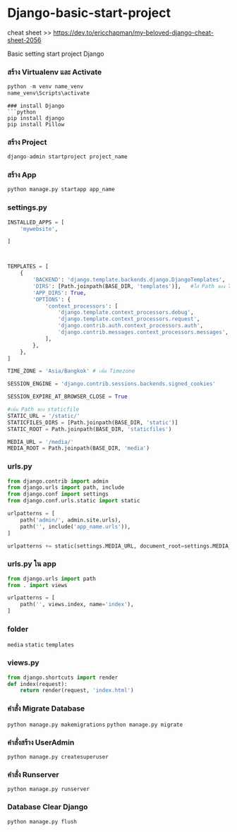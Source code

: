 # Django-basic-start-project


cheat sheet  >> https://dev.to/ericchapman/my-beloved-django-cheat-sheet-2056


Basic setting start project Django 
### สร้าง Virtualenv และ Activate
```python
python -m venv name_venv
name_venv\Scripts\activate
```

```
### install Django
```python
pip install django
pip install Pillow
```
### สร้าง Project
```python
django-admin startproject project_name 
```
### สร้าง App 
```python
python manage.py startapp app_name
```
### settings.py 
```python เพิ่ม App ที่สร้างเข้าไปใน Project ที่ไฟล์ Setting.py
INSTALLED_APPS = [
	'mywebsite',

]



TEMPLATES = [
    {
        'BACKEND': 'django.template.backends.django.DjangoTemplates',
        'DIRS': [Path.joinpath(BASE_DIR, 'templates')],   #ใส่ Path ของ Templates
        'APP_DIRS': True,
        'OPTIONS': {
            'context_processors': [
                'django.template.context_processors.debug',
                'django.template.context_processors.request',
                'django.contrib.auth.context_processors.auth',
                'django.contrib.messages.context_processors.messages',
            ],
        },
    },
]

TIME_ZONE = 'Asia/Bangkok' # เพิ่ม Timezone

SESSION_ENGINE = 'django.contrib.sessions.backends.signed_cookies'

SESSION_EXPIRE_AT_BROWSER_CLOSE = True

#เพิ่ม Path ของ staticfile
STATIC_URL = '/static/'
STATICFILES_DIRS = [Path.joinpath(BASE_DIR, 'static')]
STATIC_ROOT = Path.joinpath(BASE_DIR, 'staticfiles')

MEDIA_URL = '/media/'
MEDIA_ROOT = Path.joinpath(BASE_DIR, 'media')
```
### urls.py 
```python
from django.contrib import admin
from django.urls import path, include
from django.conf import settings
from django.conf.urls.static import static

urlpatterns = [
    path('admin/', admin.site.urls),
    path('', include('app_name.urls')),
]

urlpatterns += static(settings.MEDIA_URL, document_root=settings.MEDIA_ROOT) 
```
### urls.py ใน app
```python
from django.urls import path
from . import views

urlpatterns = [
    path('', views.index, name='index'),
]
```
### folder
`media`
`static`
`templates`
### views.py
```python
from django.shortcuts import render
def index(request):
    return render(request, 'index.html')
```
### คำสั่ง Migrate Database
`python manage.py makemigrations`
`python manage.py migrate`
### คำสั่งสร้าง UserAdmin
`python manage.py createsuperuser`
### คำสั่ง Runserver
`python manage.py runserver`

### Database Clear Django 

```Database Clear Django
python manage.py flush
```
